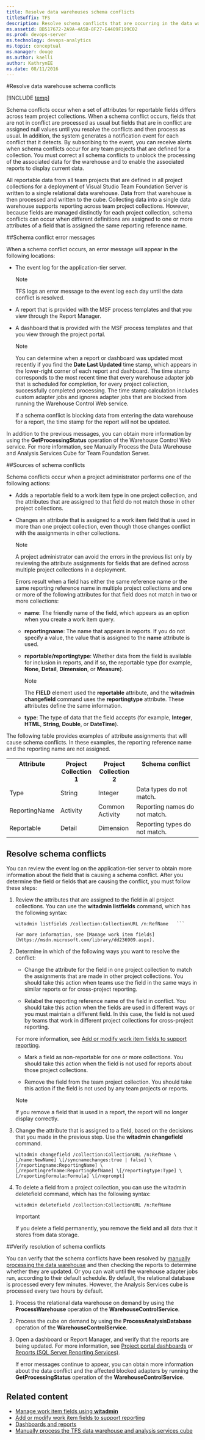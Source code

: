 ```yaml
---
title: Resolve data warehouses schema conflicts
titleSuffix: TFS
description: Resolve schema conflicts that are occurring in the data warehouse when connecting to Team Foundation Server    
ms.assetid: BB517672-2A9A-4A5B-8F27-E4409F199C02  
ms.prod: devops-server
ms.technology: devops-analytics
ms.topic: conceptual
ms.manager: douge
ms.author: kaelliauthor: KathrynEE
ms.date: 08/11/2016
---
```


#Resolve data warehouse schema conflicts

[!INCLUDE [temp](../_shared/tfs-report-platform-version.md)] 

Schema conflicts occur when a set of attributes for reportable fields differs across team project collections. When a schema conflict occurs, fields that are not in conflict are processed as usual but fields that are in conflict are assigned null values until you resolve the conflicts and then process as usual. In addition, the system generates a notification event for each conflict that it detects. By subscribing to the event, you can receive alerts when schema conflicts occur for any team projects that are defined for a collection. You must correct all schema conflicts to unblock the processing of the associated data for the warehouse and to enable the associated reports to display current data. 

All reportable data from all team projects that are defined in all project collections for a deployment of Visual Studio Team Foundation Server is written to a single relational data warehouse. Data from that warehouse is then processed and written to the cube. Collecting data into a single data warehouse supports reporting across team project collections. However, because fields are managed distinctly for each project collection, schema conflicts can occur when different definitions are assigned to one or more attributes of a field that is assigned the same reporting reference name. 


##Schema conflict error messages  

When a schema conflict occurs, an error message will appear in the following locations:  

* The event log for the application-tier server.

	> [!NOTE]  
	> TFS logs an error message to the event log each day until the data conflict is resolved.  

* A report that is provided with the MSF process templates and that you view through the Report Manager.

* A dashboard that is provided with the MSF process templates and that you view through the project portal.  

	> [!NOTE]  
	> You can determine when a report or dashboard was updated most recently if you find the **Date Last Updated** time stamp, which appears in the lower-right corner of each report and dashboard. The time stamp corresponds to the most recent time that every warehouse adapter job that is scheduled for completion, for every project collection, successfully completed processing. The time stamp calculation includes custom adapter jobs and ignores adapter jobs that are blocked from running the Warehouse Control Web service.  
	> 
	> If a schema conflict is blocking data from entering the data warehouse for a report, the time stamp for the report will not be updated. 
 
In addition to the previous messages, you can obtain more information by using the **GetProcessingStatus** operation of the Warehouse Control Web service. For more information, see Manually Process the Data Warehouse and Analysis Services Cube for Team Foundation Server.
 
##Sources of schema conflicts

Schema conflicts occur when a project administrator performs one of the following actions:

* Adds a reportable field to a work item type in one project collection, and the attributes that are assigned to that field do not match those in other project collections.

* Changes an attribute that is assigned to a work item field that is used in more than one project collection, even though those changes conflict with the assignments in other collections.  
	
	> [!NOTE]  
	> A project administrator can avoid the errors in the previous list only by reviewing the attribute assignments for fields that are defined across multiple project collections in a deployment.   
 
	Errors result when a field has either the same reference name or the same reporting reference name in multiple project collections and one or more of the following attributes for that field does not match in two or more collections:

	- **name**: The friendly name of the field, which appears as an option when you create a work item query.  
	
	- **reportingname**: The name that appears in reports. If you do not specify a value, the value that is assigned to the **name** attribute is used.  
	
	- **reportable/reportingtype**: Whether data from the field is available for inclusion in reports, and if so, the reportable type (for example, **None**, **Detail**, **Dimension**, or **Measure**).  
	
		> [!NOTE]  
		> The **FIELD** element used the **reportable** attribute, and the **witadmin changefield** command uses the **reportingtype** attribute. These attributes define the same information.   
	- **type**: The type of data that the field accepts (for example, **Integer**, **HTML**, **String**, **Double**, or **DateTime**). 


The following table provides examples of attribute assignments that will cause schema conflicts. In these examples, the reporting reference name and the reporting name are not assigned.

<table width="100%">
<tr valign="top">
<th width="20%">Attribute</th>
<th width="20%">Project Collection 1</th>
<th width="20%">Project Collection 2</th>
<th width="40%">Schema conflict</th>
</tr>
<tr>
<td>Type</td>
<td>String</td>
<td>Integer</td>
<td>Data types do not match.</td>
</tr>
<tr>
<td>ReportingName</td>
<td>Activity</td>
<td>Common Activity</td>
<td>Reporting names do not match.</td>
</tr>
<tr>
<td>Reportable</td>
<td>Detail</td>
<td>Dimension</td>
<td>Reporting types do not match.</td>
</tr>
</table>

## Resolve schema conflicts

You can review the event log on the application-tier server to obtain more information about the field that is causing a schema conflict. After you determine the field or fields that are causing the conflict, you must follow these steps:

1. Review the attributes that are assigned to the field in all project collections. You can use the **witadmin listfields** command, which has the following syntax:

	```
	witadmin listfields /collection:CollectionURL /n:RefName   ```

	For more information, see [Manage work item fields](https://msdn.microsoft.com/library/dd236909.aspx).

2. Determine in which of the following ways you want to resolve the conflict:

	* Change the attribute for the field in one project collection to match the assignments that are made in other project collections. You should take this action when teams use the field in the same ways in similar reports or for cross-project reporting. 
	
	* Relabel the reporting reference name of the field in conflict. You should take this action when the fields are used in different ways or you must maintain a different field. In this case, the field is not used by teams that work in different project collections for cross-project reporting. 
	
	For more information, see [Add or modify work item fields to support reporting](../../work/customize/reference/add-or-modify-work-item-fields-to-support-reporting.md).
	
	* Mark a field as non-reportable for one or more collections. You should take this action when the field is not used for reports about those project collections. 
	
	* Remove the field from the team project collection. You should take this action if the field is not used by any team projects or reports. 	

	> [!NOTE]  
	> If you remove a field that is used in a report, the report will no longer display correctly.  

3. Change the attribute that is assigned to a field, based on the decisions that you made in the previous step. Use the **witadmin changefield** command. 

	```witadmin changefield /collection:CollectionURL /n:RefName \[/name:NewName] \[/syncnamechanges:true | false] \[/reportingname:ReportingName] \[/reportingrefname:ReportingRefName] \[/reportingtype:Type] \[/reportingformula:Formula] \[/noprompt]```  

4. To delete a field from a project collection, you can use the witadmin deletefield command, which has the following syntax:

	```witadmin deletefield /collection:CollectionURL /n:RefName```  

	> [!IMPORTANT]  
	> If you delete a field permanently, you remove the field and all data that it stores from data storage.  

##Verify resolution of schema conflicts 
 
You can verify that the schema conflicts have been resolved by [manually processing the data warehouse](manually-process-data-warehouse-and-cube.md) and then checking the reports to determine whether they are updated. Or you can wait until the warehouse adapter jobs run, according to their default schedule. By default, the relational database is processed every few minutes. However, the Analysis Services cube is processed every two hours by default.

1. Process the relational data warehouse on demand by using the **ProcessWarehouse** operation of the **WarehouseControlService**.

2. Process the cube on demand by using the **ProcessAnalysisDatabase** operation of the **WarehouseControlService**.

3. Open a dashboard or Report Manager, and verify that the reports are being updated. For more information, see [Project portal dashboards](../sharepoint-dashboards/project-portal-dashboards.md) or [Reports (SQL Server Reporting Services)](../sql-reports/reporting-services-reports.md).

	If error messages continue to appear, you can obtain more information about the data conflict and the affected blocked adapters by running the **GetProcessingStatus** operation of the **WarehouseControlService**. 

## Related content

- [Manage work item fields using **witadmin**](https://msdn.microsoft.com/library/dd236909.aspx)  
- [Add or modify work item fields to support reporting](../../work/customize/reference/add-or-modify-work-item-fields-to-support-reporting.md)  
- [Dashboards and reports](../overview.md)  
- [Manually process the TFS data warehouse and analysis services cube](manually-process-data-warehouse-and-cube.md)  